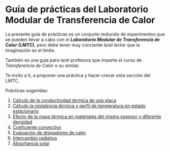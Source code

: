 # Guía de prácticas del Laboratorio Modular de Transferencia de Calor

La presente guía de prácticas es un conjunto reducido de experimentos
que se pueden llevar a cabo con el **_Laboratorio Modular de Transferencia de Calor (LMTC)_**,
pero debe tener muy conciente la/el lector que la imaginación es el límite.

También es una guía para la/el profesora que imparte el curso de _Transferencia
de Calor_ o su similar.

Te invito a ti, a proponer una práctica y hacer crecer esta sección del LMTC.

Prácticas sugeridas:
1. [Cálculo de la conductividad térmica de una placa](https://github.com/AltamarMx/LabModularCalor/blob/main/practicas/conductividad_termica.md)
2. [Cálculo la resistencia térmica y perfil de temperatura en estado estacionario](https://github.com/AltamarMx/LabModularCalor/blob/main/practicas/resistencia_termica.md)
3. [Efecto de la masa térmica en materiales del mismo espesor y diferente densidad](https://github.com/AltamarMx/LabModularCalor/blob/main/practicas/masa_termica.md)
4. [Coeficiente convectivo](https://github.com/AltamarMx/LabModularCalor/blob/main/practicas/coeficiente_convectivo.md)
5. [Evaluación de disipadores de calor](https://github.com/AltamarMx/LabModularCalor/blob/main/practicas/evaluacion_intercambiador.md)
6. [Intercambio radiativo](https://github.com/AltamarMx/LabModularCalor/blob/main/practicas/intercambio_radiativo.md)
7. [Absortancia solar]()

